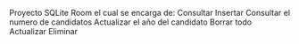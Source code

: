 Proyecto SQLite Room el cual se encarga de:
  Consultar
  Insertar
  Consultar el numero de candidatos 
  Actualizar el año del candidato 
  Borrar todo
  Actualizar
  Eliminar
